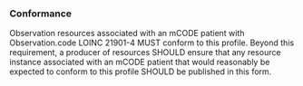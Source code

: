 ### Conformance

Observation resources associated with an mCODE patient with Observation.code LOINC 21901-4 MUST conform to this profile. Beyond this requirement, a producer of resources SHOULD ensure that any resource instance associated with an mCODE patient that would reasonably be expected to conform to this profile SHOULD be published in this form.
